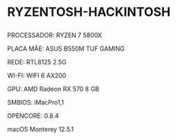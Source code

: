 # RYZENTOSH-HACKINTOSH</P>
PROCESSADOR: RYZEN 7 5800X</P>
PLACA MÃE: ASUS B550M TUF GAMING</P>
REDE: RTL8125 2.5G</P>
WI-FI: WIFI 6 AX200</P>
GPU: AMD Radeon RX 570 8 GB</P>
SMBIOS: iMacPro1,1</P>
OPENCORE: 0.8.4</P>
macOS Monterey 12.5.1

